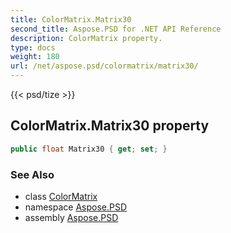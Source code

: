 ```yaml
---
title: ColorMatrix.Matrix30
second_title: Aspose.PSD for .NET API Reference
description: ColorMatrix property. 
type: docs
weight: 180
url: /net/aspose.psd/colormatrix/matrix30/
---
```

{{< psd/tize >}}
## ColorMatrix.Matrix30 property

```csharp
public float Matrix30 { get; set; }
```

### See Also

* class [ColorMatrix](../)
* namespace [Aspose.PSD](../../colormatrix/)
* assembly [Aspose.PSD](../../../)


